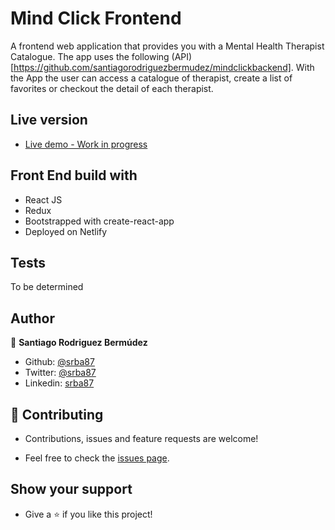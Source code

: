 # Mind Click Frontend

A frontend web application that provides you with a Mental Health Therapist Catalogue. The app uses the following (API)[https://github.com/santiagorodriguezbermudez/mindclickbackend]. With the App the user can access a catalogue of therapist, create a list of favorites or checkout the detail of each therapist. 

## Live version

- [Live demo - Work in progress]()

## Front End build with
  - React JS
  - Redux
  - Bootstrapped with create-react-app
  - Deployed on Netlify

## Tests

To be determined

## Author

👤 **Santiago Rodriguez Bermúdez**

  - Github: [@srba87](https://github.com/santiagorodriguezbermudez)
  - Twitter: [@srba87](https://twitter.com/srba87)
  - Linkedin: [srba87](https://linkedin.com/in/srba)

## 🤝 Contributing

  - Contributions, issues and feature requests are welcome!

  - Feel free to check the [issues page](./issues).

## Show your support

  - Give a ⭐️ if you like this project!